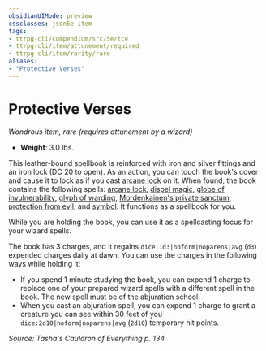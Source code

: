 ```yaml
---
obsidianUIMode: preview
cssclasses: json5e-item
tags:
- ttrpg-cli/compendium/src/5e/tce
- ttrpg-cli/item/attunement/required
- ttrpg-cli/item/rarity/rare
aliases: 
- "Protective Verses"
---
```

# Protective Verses
*Wondrous item, rare (requires attunement by a wizard)*  


- **Weight**: 3.0 lbs.

This leather-bound spellbook is reinforced with iron and silver fittings and an iron lock (DC 20 to open). As an action, you can touch the book's cover and cause it to lock as if you cast [arcane lock](/3-Mechanics/CLI/spells/arcane-lock-xphb.md) on it. When found, the book contains the following spells: [arcane lock](/3-Mechanics/CLI/spells/arcane-lock-xphb.md), [dispel magic](/3-Mechanics/CLI/spells/dispel-magic-xphb.md), [globe of invulnerability](/3-Mechanics/CLI/spells/globe-of-invulnerability-xphb.md), [glyph of warding](/3-Mechanics/CLI/spells/glyph-of-warding-xphb.md), [Mordenkainen's private sanctum](/3-Mechanics/CLI/spells/mordenkainens-private-sanctum-xphb.md), [protection from evil](/3-Mechanics/CLI/spells/protection-from-evil-and-good-xphb.md), and [symbol](/3-Mechanics/CLI/spells/symbol-xphb.md). It functions as a spellbook for you.

While you are holding the book, you can use it as a spellcasting focus for your wizard spells.

The book has 3 charges, and it regains `dice:1d3|noform|noparens|avg` (`d3`) expended charges daily at dawn. You can use the charges in the following ways while holding it:

- If you spend 1 minute studying the book, you can expend 1 charge to replace one of your prepared wizard spells with a different spell in the book. The new spell must be of the abjuration school.  
- When you cast an abjuration spell, you can expend 1 charge to grant a creature you can see within 30 feet of you `dice:2d10|noform|noparens|avg` (`2d10`) temporary hit points.  

*Source: Tasha's Cauldron of Everything p. 134*